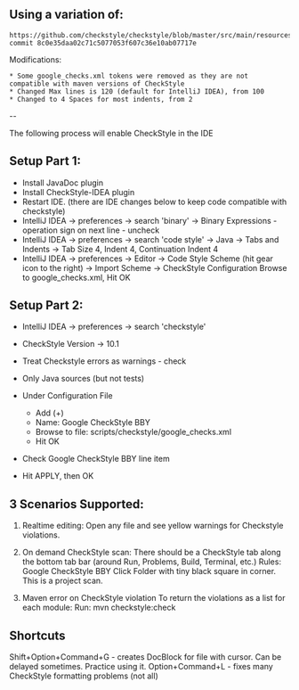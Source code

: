 Using a variation of:
--------------
    https://github.com/checkstyle/checkstyle/blob/master/src/main/resources/google_checks.xml
    commit 8c0e35daa02c71c5077053f607c36e10ab07717e 

Modifications:

    * Some google_checks.xml tokens were removed as they are not compatible with maven versions of CheckStyle
    * Changed Max lines is 120 (default for IntelliJ IDEA), from 100
    * Changed to 4 Spaces for most indents, from 2
--

The following process will enable CheckStyle in the IDE

Setup Part 1:
--------------

* Install JavaDoc plugin
* Install CheckStyle-IDEA plugin
* Restart IDE.
(there are IDE changes below to keep code compatible with checkstyle)
* IntelliJ IDEA -> preferences -> search 'binary' -> Binary Expressions - operation sign on next line - uncheck
* IntelliJ IDEA -> preferences -> search 'code style' -> Java ->
    Tabs and Indents -> Tab Size 4, Indent 4, Continuation Indent 4
* IntelliJ IDEA -> preferences -> Editor -> Code Style
    Scheme (hit gear icon to the right) -> Import Scheme -> CheckStyle Configuration
    Browse to google_checks.xml, Hit OK

Setup Part 2:
--------------

* IntelliJ IDEA -> preferences -> search 'checkstyle'

* CheckStyle Version -> 10.1
* Treat Checkstyle errors as warnings - check
* Only Java sources (but not tests)
* Under Configuration File 
    - Add (+)
    - Name: Google CheckStyle BBY
    - Browse to file: scripts/checkstyle/google_checks.xml
    - Hit OK

* Check Google CheckStyle BBY line item

* Hit APPLY, then OK

3 Scenarios Supported:
--------------

1. Realtime editing:
    Open any file and see yellow warnings for Checkstyle violations.

2. On demand CheckStyle scan:
    There should be a CheckStyle tab along the bottom tab bar (around Run, Problems, Build, Terminal, etc.)
    Rules: Google CheckStyle BBY
    Click Folder with tiny black square in corner. This is a project scan.

3. Maven error on CheckStyle violation
   To return the violations as a list for each module:
   Run: mvn checkstyle:check  

Shortcuts
---------------
Shift+Option+Command+G - creates DocBlock for file with cursor. Can be delayed sometimes. Practice using it.
Option+Command+L - fixes many CheckStyle formatting problems (not all)
